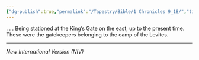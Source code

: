 ```yaml
---
{"dg-publish":true,"permalink":"/Tapestry/Bible/1 Chronicles 9_18/","title":"1 Chronicles 9:18","hide":true,"tags":["bible"],"dgHomeLink":true,"dgShowLocalGraph":true,"dgEnableSearch":true}
---
```


. . . Being stationed at the King’s Gate on the east, up to the present time. These were the gatekeepers belonging to the camp of the Levites.

---
*New International Version (NIV)*